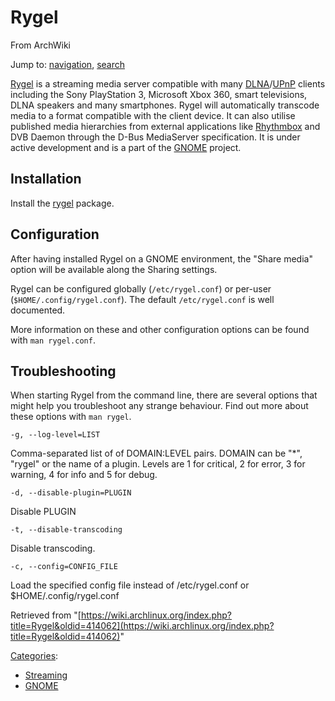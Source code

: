 # Rygel

From ArchWiki

Jump to: [navigation](#column-one), [search](#searchInput)

[Rygel](https://live.gnome.org/Rygel) is a streaming media server compatible with many [DLNA](http://en.wikipedia.org/wiki/Digital_Living_Network_Alliance)/[UPnP](http://en.wikipedia.org/wiki/Universal_Plug_and_Play) clients including the Sony PlayStation 3, Microsoft Xbox 360, smart televisions, DLNA speakers and many smartphones. Rygel will automatically transcode media to a format compatible with the client device. It can also utilise published media hierarchies from external applications like [Rhythmbox](/index.php/Rhythmbox "Rhythmbox") and DVB Daemon through the D-Bus MediaServer specification. It is under active development and is a part of the [GNOME](/index.php/GNOME "GNOME") project.

## Installation

Install the [rygel](https://www.archlinux.org/packages/?name=rygel) package.

## Configuration

After having installed Rygel on a GNOME environment, the "Share media" option will be available along the Sharing settings.

Rygel can be configured globally (`/etc/rygel.conf`) or per-user (`$HOME/.config/rygel.conf`). The default `/etc/rygel.conf` is well documented.

More information on these and other configuration options can be found with `man rygel.conf`.

## Troubleshooting

When starting Rygel from the command line, there are several options that might help you troubleshoot any strange behaviour. Find out more about these options with `man rygel`.

`-g, --log-level=LIST`

Comma-separated list of of DOMAIN:LEVEL pairs. DOMAIN can be "*", "rygel" or the name of a plugin. Levels are 1 for critical, 2 for error, 3 for warning, 4 for info and 5 for debug.

`-d, --disable-plugin=PLUGIN`

Disable PLUGIN

`-t, --disable-transcoding`

Disable transcoding.

`-c, --config=CONFIG_FILE`

Load the specified config file instead of /etc/rygel.conf or $HOME/.config/rygel.conf

Retrieved from "[https://wiki.archlinux.org/index.php?title=Rygel&oldid=414062](https://wiki.archlinux.org/index.php?title=Rygel&oldid=414062)"

[Categories](/index.php/Special:Categories "Special:Categories"):

*   [Streaming](/index.php/Category:Streaming "Category:Streaming")
*   [GNOME](/index.php/Category:GNOME "Category:GNOME")
